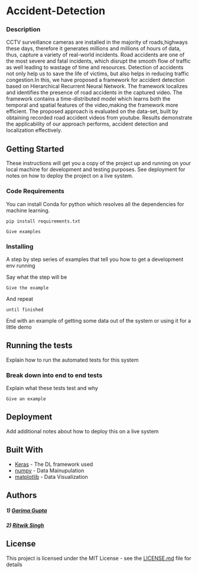 # Accident-Detection

### Description

CCTV surveillance cameras are installed in the majority of roads,highways these days, therefore it generates millions and millions of hours of data, thus, capture a variety of real-world incidents. Road accidents are one of the most severe and fatal incidents, which disrupt the smooth flow of traffic as well leading to wastage of time and resources. Detection of accidents not only help us to save the life of victims, but also helps in reducing traffic congestion.In this, we have proposed a framework for accident detection based on Hierarchical Recurrent Neural Network. The framework localizes and identifies the presence of road accidents in the captured video. The framework contains a time-distributed model which learns both the temporal and spatial features of the video,making the framework more efficient. The proposed approach is evaluated on the data-set, built by obtaining recorded road accident videos from youtube. Results demonstrate the applicability of our approach performs, accident detection and localization effectively.

## Getting Started

These instructions will get you a copy of the project up and running on your local machine for development and testing purposes. See deployment for notes on how to deploy the project on a live system.

### Code Requirements

You can install Conda for python which resolves all the dependencies for machine learning.

```
pip install requirements.txt
```

```
Give examples
```

### Installing

A step by step series of examples that tell you how to get a development env running

Say what the step will be

```
Give the example
```

And repeat

```
until finished
```

End with an example of getting some data out of the system or using it for a little demo

## Running the tests

Explain how to run the automated tests for this system

### Break down into end to end tests

Explain what these tests test and why

```
Give an example
```

## Deployment

Add additional notes about how to deploy this on a live system

## Built With

* [Keras](https://keras.io/) - The DL framework used
* [numpy](https://numpy.org/) - Data Mainupulation
* [matplotlib](https://matplotlib.org/) - Data Visualization



## Authors

##### 1) [Garima Gupta](https://github.com/Garimagupta85)
##### 2) [Ritwik Singh](https://github.com/ritwik-singh)


## License

This project is licensed under the MIT License - see the [LICENSE.md](LICENSE.md) file for details
